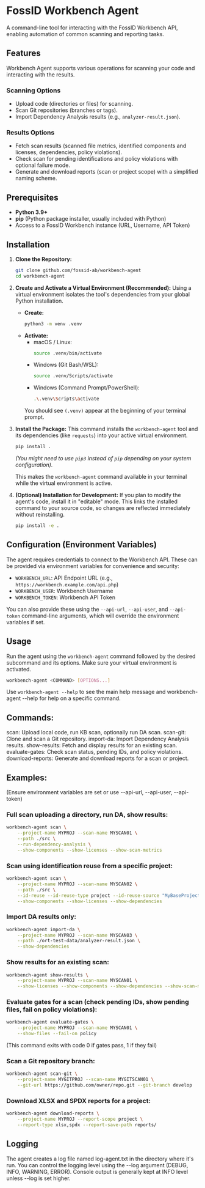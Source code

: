 # FossID Workbench Agent

A command-line tool for interacting with the FossID Workbench API, enabling automation of common scanning and reporting tasks.

## Features
Workbench Agent supports various operations for scanning your code and interacting with the results.

### Scanning Options
*   Upload code (directories or files) for scanning.
*   Scan Git repositories (branches or tags).
*   Import Dependency Analysis results (e.g., `analyzer-result.json`).

### Results Options
*   Fetch scan results (scanned file metrics, identified components and licenses, dependencies, policy violations).
*   Check scan for pending identifications and policy violations with optional failure mode.
*   Generate and download reports (scan or project scope) with a simplified naming scheme.

## Prerequisites

*   **Python 3.9+**
*   **pip** (Python package installer, usually included with Python)
*   Access to a FossID Workbench instance (URL, Username, API Token)

## Installation

1.  **Clone the Repository:**
    ```bash
    git clone github.com/fossid-ab/workbench-agent
    cd workbench-agent
    ```

2.  **Create and Activate a Virtual Environment (Recommended):**
    Using a virtual environment isolates the tool's dependencies from your global Python installation.

    *   **Create:**
        ```bash
        python3 -m venv .venv
        ```
    *   **Activate:**
        *   macOS / Linux:
            ```bash
            source .venv/bin/activate
            ```
        *   Windows (Git Bash/WSL):
            ```bash
            source .venv/Scripts/activate
            ```
        *   Windows (Command Prompt/PowerShell):
            ```bash
            .\.venv\Scripts\activate
            ```
        You should see `(.venv)` appear at the beginning of your terminal prompt.

3.  **Install the Package:**
    This command installs the `workbench-agent` tool and its dependencies (like `requests`) into your active virtual environment.

    ```bash
    pip install .
    ```
    *(You might need to use `pip3` instead of `pip` depending on your system configuration).*

    This makes the `workbench-agent` command available in your terminal while the virtual environment is active.

4.  **(Optional) Installation for Development:**
    If you plan to modify the agent's code, install it in "editable" mode. This links the installed command to your source code, so changes are reflected immediately without reinstalling.

    ```bash
    pip install -e .
    ```

## Configuration (Environment Variables)

The agent requires credentials to connect to the Workbench API. These can be provided via environment variables for convenience and security:

*   `WORKBENCH_URL`: API Endpoint URL (e.g., `https://workbench.example.com/api.php`)
*   `WORKBENCH_USER`: Workbench Username
*   `WORKBENCH_TOKEN`: Workbench API Token

You can also provide these using the `--api-url`, `--api-user`, and `--api-token` command-line arguments, which will override the environment variables if set.

## Usage

Run the agent using the `workbench-agent` command followed by the desired subcommand and its options. Make sure your virtual environment is activated.

```bash
workbench-agent <COMMAND> [OPTIONS...]
```

Use `workbench-agent --help` to see the main help message and workbench-agent <COMMAND> --help for help on a specific command.

## Commands:

scan: Upload local code, run KB scan, optionally run DA scan.
scan-git: Clone and scan a Git repository.
import-da: Import Dependency Analysis results.
show-results: Fetch and display results for an existing scan.
evaluate-gates: Check scan status, pending IDs, and policy violations.
download-reports: Generate and download reports for a scan or project.

## Examples:

(Ensure environment variables are set or use --api-url, --api-user, --api-token)

### Full scan uploading a directory, run DA, show results:

```bash
workbench-agent scan \
    --project-name MYPROJ --scan-name MYSCAN01 \
    --path ./src \
    --run-dependency-analysis \
    --show-components --show-licenses --show-scan-metrics
```

### Scan using identification reuse from a specific project:

```bash
workbench-agent scan \
    --project-name MYPROJ --scan-name MYSCAN02 \
    --path ./src \
    --id-reuse --id-reuse-type project --id-reuse-source "MyBaseProject" \
    --show-components --show-licenses --show-dependencies
```

### Import DA results only:

```bash
workbench-agent import-da \
    --project-name MYPROJ --scan-name MYSCAN03 \
    --path ./ort-test-data/analyzer-result.json \
    --show-dependencies
```

### Show results for an existing scan:

```bash
workbench-agent show-results \
    --project-name MYPROJ --scan-name MYSCAN01 \
    --show-licenses --show-components --show-dependencies --show-scan-metrics
```

### Evaluate gates for a scan (check pending IDs, show pending files, fail on policy violations):

```bash
workbench-agent evaluate-gates \
    --project-name MYPROJ --scan-name MYSCAN01 \
    --show-files --fail-on policy
```

(This command exits with code 0 if gates pass, 1 if they fail)


### Scan a Git repository branch:

```bash
workbench-agent scan-git \
    --project-name MYGITPROJ --scan-name MYGITSCAN01 \
    --git-url https://github.com/owner/repo.git --git-branch develop
```

### Download XLSX and SPDX reports for a project:

```bash
workbench-agent download-reports \
    --project-name MYPROJ --report-scope project \
    --report-type xlsx,spdx --report-save-path reports/
```

## Logging
The agent creates a log file named log-agent.txt in the directory where it's run. You can control the logging level using the --log argument (DEBUG, INFO, WARNING, ERROR). Console output is generally kept at INFO level unless --log is set higher.
